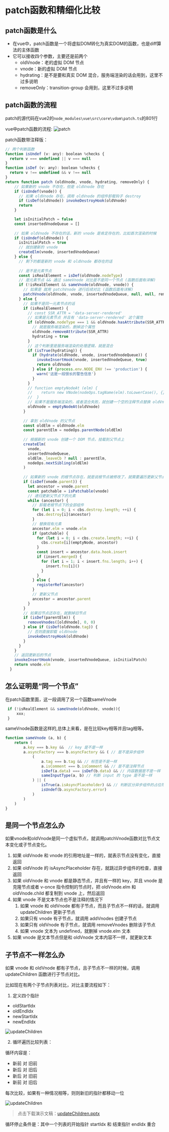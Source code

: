 
# patch函数和精细化比较
## patch函数是什么
* 在vue中，patch函数是一个将虚拟DOM转化为真实DOM的函数，也是diff算法的主体函数
* 它可以接收四个参数，主要还是前两个
    * oldVnode：老的虚拟 DOM 节点
    * vnode：新的虚拟 DOM 节点
    * hydrating：是不是要和真实 DOM 混合，服务端渲染的话会用到，这里不过多说明
    * removeOnly：transition-group 会用到，这里不过多说明
## patch函数的流程
patch的源代码在vue2的`node_modules\vue\src\core\vdom\patch.ts`的801行

vue中patch函数的流程:
![patch](/images/patch.png)

patch函数带注释版：
```js
// 两个判断函数
function isUndef (v: any): boolean %checks {
  return v === undefined || v === null
}
function isDef (v: any): boolean %checks {
  return v !== undefined && v !== null
}
return function patch (oldVnode, vnode, hydrating, removeOnly) {
    // 如果新的 vnode 不存在，但是 oldVnode 存在
    if (isUndef(vnode)) {
      // 如果 oldVnode 存在，调用 oldVnode 的组件卸载钩子 destroy
      if (isDef(oldVnode)) invokeDestroyHook(oldVnode)
      return
    }

    let isInitialPatch = false
    const insertedVnodeQueue = []
    
    // 如果 oldVnode 不存在的话，新的 vnode 是肯定存在的，比如首次渲染的时候
    if (isUndef(oldVnode)) {
      isInitialPatch = true
      // 就创建新的 vnode
      createElm(vnode, insertedVnodeQueue)
    } else {
      // 剩下的都是新的 vnode 和 oldVnode 都存在的话
      
      // 是不是元素节点
      const isRealElement = isDef(oldVnode.nodeType)
      // 是元素节点 && 通过 sameVnode 对比是不是同一个节点 (函数后面有详解)
      if (!isRealElement && sameVnode(oldVnode, vnode)) {
        // 如果是 就用 patchVnode 进行后续对比 (函数后面有详解)
        patchVnode(oldVnode, vnode, insertedVnodeQueue, null, null, removeOnly)
      } else {
        // 如果不是同一元素节点的话
        if (isRealElement) {
          // const SSR_ATTR = 'data-server-rendered'
          // 如果是元素节点 并且有 'data-server-rendered' 这个属性
          if (oldVnode.nodeType === 1 && oldVnode.hasAttribute(SSR_ATTR)) {
            // 就是服务端渲染的，删掉这个属性
            oldVnode.removeAttribute(SSR_ATTR)
            hydrating = true
          }
          // 这个判断里是服务端渲染的处理逻辑，就是混合
          if (isTrue(hydrating)) {
            if (hydrate(oldVnode, vnode, insertedVnodeQueue)) {
              invokeInsertHook(vnode, insertedVnodeQueue, true)
              return oldVnode
            } else if (process.env.NODE_ENV !== 'production') {
              warn('这是一段很长的警告信息')
            }
          }
          // function emptyNodeAt (elm) {
          //    return new VNode(nodeOps.tagName(elm).toLowerCase(), {}, [], undefined, elm)
          //  }
          // 如果不是服务端渲染的，或者混合失败，就创建一个空的注释节点替换 oldVnode
          oldVnode = emptyNodeAt(oldVnode)
        }
        
        // 拿到 oldVnode 的父节点
        const oldElm = oldVnode.elm
        const parentElm = nodeOps.parentNode(oldElm)
        
        // 根据新的 vnode 创建一个 DOM 节点，挂载到父节点上
        createElm(
          vnode,
          insertedVnodeQueue,
          oldElm._leaveCb ? null : parentElm,
          nodeOps.nextSibling(oldElm)
        )
        
        // 如果新的 vnode 的根节点存在，就是说根节点被修改了，就需要遍历更新父节点
        if (isDef(vnode.parent)) {
          let ancestor = vnode.parent
          const patchable = isPatchable(vnode)
          // 递归更新父节点下的元素
          while (ancestor) {
            // 卸载老根节点下的全部组件
            for (let i = 0; i < cbs.destroy.length; ++i) {
              cbs.destroy[i](ancestor)
            }
            // 替换现有元素
            ancestor.elm = vnode.elm
            if (patchable) {
              for (let i = 0; i < cbs.create.length; ++i) {
                cbs.create[i](emptyNode, ancestor)
              }
              const insert = ancestor.data.hook.insert
              if (insert.merged) {
                for (let i = 1; i < insert.fns.length; i++) {
                  insert.fns[i]()
                }
              }
            } else {
              registerRef(ancestor)
            }
            // 更新父节点
            ancestor = ancestor.parent
          }
        }
        // 如果旧节点还存在，就删掉旧节点
        if (isDef(parentElm)) {
          removeVnodes([oldVnode], 0, 0)
        } else if (isDef(oldVnode.tag)) {
          // 否则直接卸载 oldVnode
          invokeDestroyHook(oldVnode)
        }
      }
    }
    // 返回更新后的节点
    invokeInsertHook(vnode, insertedVnodeQueue, isInitialPatch)
    return vnode.elm
  }
```

## 怎么证明是“同一个节点”
在patch函数里面，这一段调用了另一个函数sameVnode
```js
 if (!isRealElement && sameVnode(oldVnode, vnode)){
     xxx;
 }
```
sameVnode函数是这样的,总体上来看，是在比较key相等并且tag相等。
```js
function sameVnode (a, b) {
    return (
        a.key === b.key &&  // key 是不是一样
        a.asyncFactory === b.asyncFactory && ( // 是不是异步组件
            (
                a.tag === b.tag && // 标签是不是一样
                a.isComment === b.isComment && // 是不是注释节点
                isDef(a.data) === isDef(b.data) && // 内容数据是不是一样
                sameInputType(a, b) // 判断 input 的 type 是不是一样
            ) || (
                isTrue(a.isAsyncPlaceholder) && // 判断区分异步组件的占位符否存在
                isUndef(b.asyncFactory.error)
            )
        )
    )
}

```

## 是同一个节点怎么办
如果vnode和oldVnode是同一个虚拟节点，就调用patchVnode函数对比节点文本变化或子节点变化。

 1. 如果 oldVnode 和 vnode 的引用地址是一样的，就表示节点没有变化，直接返回
 2. 如果 oldVnode 的 isAsyncPlaceholder 存在，就跳过异步组件的检查，直接返回
 3. 如果 oldVnode 和 vnode 都是静态节点，并且有一样的 key，并且 vnode 是克隆节点或者 v-once 指令控制的节点时，把 oldVnode.elm 和 oldVnode.child 都复制到 vnode 上，然后返回
 4. 如果 vnode 不是文本节点也不是注释的情况下
    1. 如果 vnode 和 oldVnode 都有子节点，而且子节点不一样的话，就调用 updateChildren 更新子节点
    2. 如果只有 vnode 有子节点，就调用 addVnodes 创建子节点
    3. 如果只有 oldVnode 有子节点，就调用 removeVnodes 删除该子节点
    4. 如果 vnode 文本为 undefined，就删掉 vnode.elm 文本
 5. 如果 vnode 是文本节点但是和 oldVnode 文本内容不一样，就更新文本

## 子节点不一样怎么办
如果 vnode 和 oldVnode 都有子节点，且子节点不一样的时候，调用 updateChildren 函数进行子节点对比。

比如现在有两个子节点列表对比，对比主要流程如下：

1. 定义四个指针
* oldStartIdx
* oldEndIdx
* newStartIdx
* newEndIdx

![updateChildren](/images/updateChildren.png)

2. 循环遍历比较列表：

循环内容是：

* 新前 对 旧前 
* 新后 对 旧后 
* 新后 对 旧前 
* 新前 对 旧后

每次比较，如果有一种情况相等，则则新旧的指针都移动一位

![updateChildren](/images/updateChildren.gif)
> 点击下载演示文稿：[updateChildren.pptx](/images/updateChildren.pptx)

循环停止条件是：其中一个列表的开始指针 startIdx 和 结束指针 endIdx 重合

